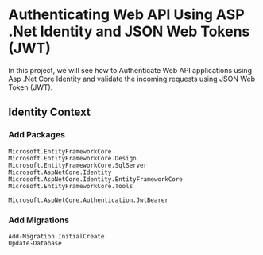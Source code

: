 # Authenticating Web API Using ASP .Net Identity and JSON Web Tokens (JWT)

In this project, we will see how to Authenticate Web API applications using Asp .Net Core Identity and validate the incoming requests using JSON Web Token (JWT).


## Identity Context

### Add Packages
```
Microsoft.EntityFrameworkCore
Microsoft.EntityFrameworkCore.Design
Microsoft.EntityFrameworkCore.SqlServer
Microsoft.AspNetCore.Identity
Microsoft.AspNetCore.Identity.EntityFrameworkCore
Microsoft.EntityFrameworkCore.Tools

Microsoft.AspNetCore.Authentication.JwtBearer
```

### Add Migrations
```
Add-Migration InitialCreate
Update-Database
```
